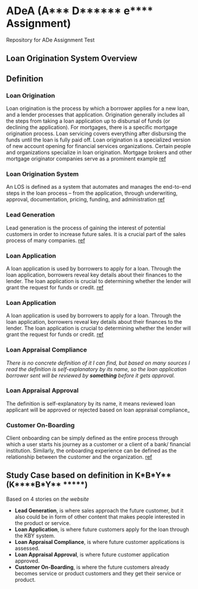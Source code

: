 # ADeA (A**\* D**\*\*\***\* e**\*\*\*\* Assignment)

Repository for ADe Assignment Test

## Loan Origination System Overview

## Definition

### Loan Origination

Loan origination is the process by which a borrower applies for a new loan, and a lender processes that application. Origination generally includes all the steps from taking a loan application up to disbursal of funds (or declining the application). For mortgages, there is a specific mortgage origination process. Loan servicing covers everything after disbursing the funds until the loan is fully paid off. Loan origination is a specialized version of new account opening for financial services organizations. Certain people and organizations specialize in loan origination. Mortgage brokers and other mortgage originator companies serve as a prominent example [ref](https://en.wikipedia.org/wiki/Loan_origination)

### Loan Origination System

An LOS is defined as a system that automates and manages the end-to-end steps in the loan process – from the application, through underwriting, approval, documentation, pricing, funding, and administration [ref](https://abrigo.com/blog/loan-origination-system-los-what-is)

### Lead Generation

Lead generation is the process of gaining the interest of potential customers in order to increase future sales. It is a crucial part of the sales process of many companies. [ref](https://www.salesforce.com/ap/learning-centre/marketing/what-is-lead-generation/)

### Loan Application

A loan application is used by borrowers to apply for a loan. Through the loan application, borrowers reveal key details about their finances to the lender. The loan application is crucial to determining whether the lender will grant the request for funds or credit. [ref](https://bankrate.com/glossary/l/loan-application/)

### Loan Application

A loan application is used by borrowers to apply for a loan. Through the loan application, borrowers reveal key details about their finances to the lender. The loan application is crucial to determining whether the lender will grant the request for funds or credit. [ref](https://bankrate.com/glossary/l/loan-application/)

### Loan Appraisal Compliance

_There is no concrete definition of it I can find, but based on many sources I read the definition is self-explanatory by its name, so the loan application borrower sent will be reviewed by ***something*** before it gets approval._

### Loan Appraisal Approval

The definition is self-explanatory by its name, it means reviewed loan applicant will be approved or rejected based on loan appraisal compliance\_

### Customer On-Boarding

Client onboarding can be simply defined as the entire process through which a user starts his journey as a customer or a client of a bank/ financial institution. Similarly, the onboarding experience can be defined as the relationship between the customer and the organization. [ref](https://www.digipay.guru/blog/future-of-customer-onboarding-in-banks/)

## Study Case based on definition in K*B\*Y** (K\*\***B\*Y\*\* *\*\*\*\*)

Based on 4 stories on _the website_

- **Lead Generation**, is where sales approach the future customer, but it also could be in form of other content that makes people interested in the product or service.
- **Loan Application**, is where future customers apply for the loan through the KBY system.
- **Loan Appraisal Compliance**, is where future customer applications is assessed.
- **Loan Appraisal Approval**, is where future customer application approved.
- **Customer On-Boarding**, is where the future customers already becomes service or product customers and they get their service or product.

